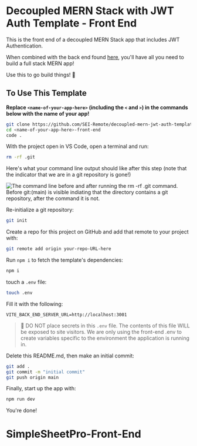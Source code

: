 # Decoupled MERN Stack with JWT Auth Template - Front End

This is the front end of a decoupled MERN Stack app that includes JWT Authentication.

When combined with the back end found [here](https://github.com/SEI-Remote/decoupled-mern-jwt-auth-template-back-end), you'll have all you need to build a full stack MERN app!

Use this to go build things! 🚀

## To Use This Template

**Replace `<name-of-your-app-here>` (including the `<` and `>`) in the commands below with the name of your app!**

```bash
git clone https://github.com/SEI-Remote/decoupled-mern-jwt-auth-template-front-end <name-of-your-app-here>-front-end
cd <name-of-your-app-here>-front-end
code .
```

With the project open in VS Code, open a terminal and run:

```bash
rm -rf .git
```

Here's what your command line output should like after this step (note that the indicator that we are in a git repository is gone!)

<img src="https://i.imgur.com/L47kNOZ.png" alt="The command line before and after running the rm -rf .git command. Before git:(main) is visible indiating that the directory contains a git repository, after the command it is not.">

Re-initialize a git repository:

```bash
git init
```

Create a repo for this project on GitHub and add that remote to your project with:

```bash
git remote add origin your-repo-URL-here
```

Run `npm i` to fetch the template's dependencies:

```bash
npm i
```

touch a `.env` file:

```bash
touch .env
```

Fill it with the following:

```
VITE_BACK_END_SERVER_URL=http://localhost:3001
```

> 🚨 DO NOT place secrets in this `.env` file. The contents of this file WILL be exposed to site visitors. We are only using the front-end .env to create variables specific to the environment the application is running in.

Delete this README.md, then make an initial commit:

```bash
git add .
git commit -m "initial commit"
git push origin main
```

Finally, start up the app with:
```bash
npm run dev
```

You're done!
# SimpleSheetPro-Front-End
